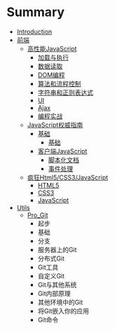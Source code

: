 # Summary

* [Introduction](README.md)
* [前端](qian_duan.md)
   * [高性能JavaScript](gao_xing_neng_javascript.md)
       * [加载与执行](jia_zai_yu_zhi_xing.md)
       * [数据读取](shu_ju_du_qu.md)
       * [DOM编程](dombian_cheng.md)
       * [算法和流程控制](suan_fa_he_liu_cheng_kong_zhi.md)
       * [字符串和正则表达式](zi_fu_chuan_he_zheng_ze_biao_da_shi.md)
       * [UI](ui.md)
       * [Ajax](ajax.md)
       * [编程实战](bian_cheng_shi_zhan.md)
   * [JavaScript权威指南](javascriptquan_wei_zhi_nan.md)
       * [基础](ji_chu.md)
           * [基础](ji_chu_.md)
       * [客户端JavaScript](ke_hu_duan_javascript.md)
           * [脚本化文档](jiao_ben_hua_wen_dang.md)
           * [事件处理](shi_jian_chu_li.md)
   * [疯狂Html5/CSS3/JavaScript](feng_kuang_html5__css3__javascript.md)
       * [HTML5](html5.md)
       * [CSS3](css3.md)
       * [JavaScript](javascript.md)
* [Utils](utils.md)
   * [Pro_Git](git.md)
       * 起步
       * 基础
       * 分支
       * 服务器上的Git
       * 分布式Git
       * Git工具
       * 自定义Git
       * Git与其他系统
       * Git内部原理
       * 其他环境中的Git
       * 将Git嵌入你的应用
       * Git命令

